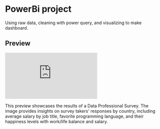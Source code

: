 # PowerBi project

Using raw data, cleaning with power query, and visualizing to make dashboard.

## Preview

![PDF Preview](https://github.com/SeolheeKim7/PowerBI_Project/blob/main/power%20BI%20project.pdf)

This preview showcases the results of a Data Professional Survey. The image provides insights on survey takers' responses by country, including average salary by job title, favorite programming language, and their happiness levels with work/life balance and salary.


